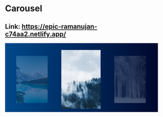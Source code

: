 # Carousel

## Link: https://epic-ramanujan-c74aa2.netlify.app/

![project image](https://github.com/MatheusCTorres/Carousel/blob/main/img.png)
